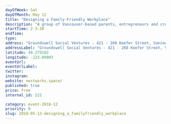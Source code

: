 ```yaml
---
dayOfWeek: Sat
dayOfMonth: May 12
title: "Designing a Family-Friendly Workplace"
description: "A group of Vancouver-based parents, entrepreneurs and creatives are developing the business case for Nestworks, a new non-profit startup dedicated to reimagining work/life balance. If this resonates with you, bring your ideas to help us grow this exciting project! How could we redesign our workplaces to better accommodate our family needs? What opportunities for social innovation, creativity and improved mental health - among other positive impacts - may present themselves when we reframe the traditional binary of \"work\" and \"life\" to be more integrated, instead of separate?"
startTime: 2-3:30
endTime: 
type: 
address: "Groundswell Social Ventures - 421 - 268 Keefer Street, Vancouver, British Columbia, Vancouver, BC, Canada"
addressLabel: "Groundswell Social Ventures - 421 - 268 Keefer Street, Vancouver, British Columbia"
latitude: 49.279182
longitude: -123.09803
eventUrl: 
eventUrlLabel: 
twitter: 
instagram: 
website: nestworks.space/
published: true
price: Free
internal_id: 222

category: event-2018-12
priority: 0
slug: 2018-05-12-designing_a_familyfriendly_workplace
---
```

